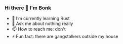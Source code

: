 ### Hi there 👋 I'm Bonk

- 🌱 I’m currently learning Rust
- 💬 Ask me about nothing really
- 📫 How to reach me: don't
- ⚡ Fun fact: there are gangstalkers outside my house
